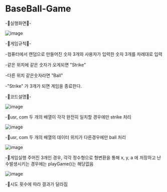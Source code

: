 # BaseBall-Game

-🌻실행화면🌻-

![image](https://user-images.githubusercontent.com/102803326/173282514-06e85df3-f559-40f5-a697-41aa630f81fb.png)

-🌻게임규칙🌻-

-컴퓨터에서 랜덤으로 만들어진 숫자 3개와 사용자가 입력한 숫자 3개를 차례대로 입력

-같은 위치에 같은 숫자가 오게되면 "Strike"

-다른 위치 같은숫자라면 "Ball"

-"Strike" 가 3개가 되면 게임을 종료한다.

 -🌻코드설명🌻-

![image](https://user-images.githubusercontent.com/102803326/173292742-d5b7fe65-9f6f-4e22-8fc0-60466870a74f.png)

-🌼usr, com 두 개의 배열이 각각 완전히 일치할  경우에만 strike 처리

![image](https://user-images.githubusercontent.com/102803326/173292897-00d39d63-0d3e-4ed4-a882-c2bb3d350382.png)

-🌼usr, com 두 개의 배열의 데이터 위치가 다른경우에만 ball 처리

![image](https://user-images.githubusercontent.com/102803326/173294170-9320b06a-6c02-4a51-96e3-cee8ca4d58b9.png)

-🌼게임실행 주어진 3개인 경우, 각각 정수형으로 형변환을 통해 x, y, a 에 저장하고 난수발생시키는 경우에는 playGame()는 해당없음

![image](https://user-images.githubusercontent.com/102803326/173293209-2a0e386e-80d4-4126-8ff9-b01d6ae5061a.png)

-🌼시도 횟수에 따라 결과가 달라짐



